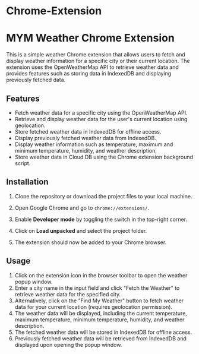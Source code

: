# Chrome-Extension
# MYM Weather Chrome Extension

This is a simple weather Chrome extension that allows users to fetch and display weather information for a specific city or their current location. The extension uses the OpenWeatherMap API to retrieve weather data and provides features such as storing data in IndexedDB and displaying previously fetched data.

## Features

- Fetch weather data for a specific city using the OpenWeatherMap API.
- Retrieve and display weather data for the user's current location using geolocation.
- Store fetched weather data in IndexedDB for offline access.
- Display previously fetched weather data from IndexedDB.
- Display weather information such as temperature, maximum and minimum temperature, humidity, and weather description.
- Store weather data in Cloud DB using the Chrome extension background script.

## Installation

1. Clone the repository or download the project files to your local machine.

2. Open Google Chrome and go to `chrome://extensions/`.

3. Enable **Developer mode** by toggling the switch in the top-right corner.

4. Click on **Load unpacked** and select the project folder.

5. The extension should now be added to your Chrome browser.

## Usage

1. Click on the extension icon in the browser toolbar to open the weather popup window.
2. Enter a city name in the input field and click "Fetch the Weather" to retrieve weather data for the specified city.
3. Alternatively, click on the "Find My Weather" button to fetch weather data for your current location (requires geolocation permission).
4. The weather data will be displayed, including the current temperature, maximum temperature, minimum temperature, humidity, and weather description.
5. The fetched weather data will be stored in IndexedDB for offline access.
6. Previously fetched weather data will be retrieved from IndexedDB and displayed upon opening the popup window.

